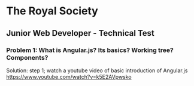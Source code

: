 
# The Royal Society

## Junior Web Developer - Technical Test

### Problem 1: What is Angular.js? Its basics? Working tree? Components?

Solution: step 1; watch a youtube video of basic introduction of Angular.js
<https://www.youtube.com/watch?v=k5E2AVpwsko>

###

###
